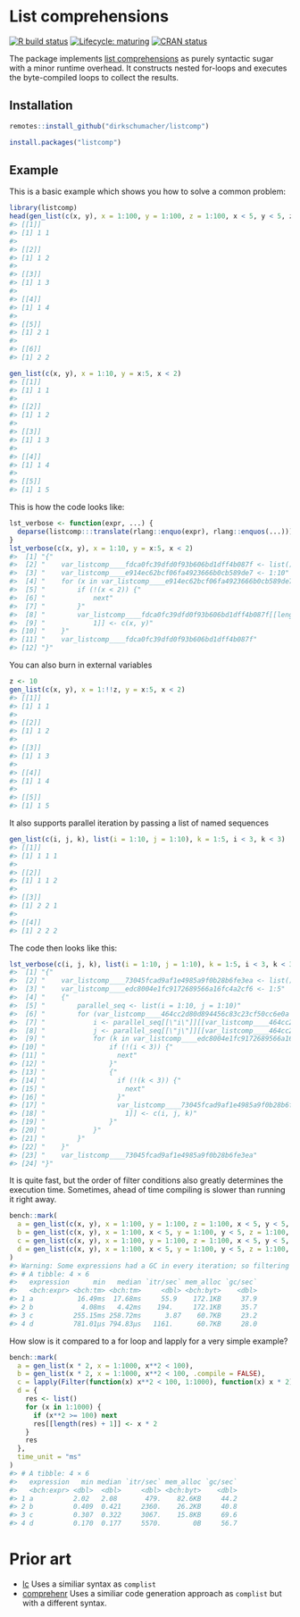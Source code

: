 
<!-- README.md is generated from README.Rmd. Please edit that file -->

# List comprehensions

<!-- badges: start -->

[![R build
status](https://github.com/dirkschumacher/listcomp/workflows/R-CMD-check/badge.svg)](https://github.com/dirkschumacher/listcomp/actions)
[![Lifecycle:
maturing](https://img.shields.io/badge/lifecycle-maturing-blue.svg)](https://www.tidyverse.org/lifecycle/#maturing)
[![CRAN
status](https://www.r-pkg.org/badges/version/listcomp)](https://CRAN.R-project.org/package=listcomp)
<!-- badges: end -->

The package implements [list
comprehensions](https://en.wikipedia.org/wiki/List_comprehension) as
purely syntactic sugar with a minor runtime overhead. It constructs
nested for-loops and executes the byte-compiled loops to collect the
results.

## Installation

``` r
remotes::install_github("dirkschumacher/listcomp")
```

``` r
install.packages("listcomp")
```

## Example

This is a basic example which shows you how to solve a common problem:

``` r
library(listcomp)
head(gen_list(c(x, y), x = 1:100, y = 1:100, z = 1:100, x < 5, y < 5, z == x + y))
#> [[1]]
#> [1] 1 1
#> 
#> [[2]]
#> [1] 1 2
#> 
#> [[3]]
#> [1] 1 3
#> 
#> [[4]]
#> [1] 1 4
#> 
#> [[5]]
#> [1] 2 1
#> 
#> [[6]]
#> [1] 2 2
```

``` r
gen_list(c(x, y), x = 1:10, y = x:5, x < 2)
#> [[1]]
#> [1] 1 1
#> 
#> [[2]]
#> [1] 1 2
#> 
#> [[3]]
#> [1] 1 3
#> 
#> [[4]]
#> [1] 1 4
#> 
#> [[5]]
#> [1] 1 5
```

This is how the code looks like:

``` r
lst_verbose <- function(expr, ...) {
  deparse(listcomp:::translate(rlang::enquo(expr), rlang::enquos(...)))
}
lst_verbose(c(x, y), x = 1:10, y = x:5, x < 2)
#>  [1] "{"                                                                                                                    
#>  [2] "    var_listcomp____fdca0fc39dfd0f93b606bd1dff4b087f <- list()"                                                       
#>  [3] "    var_listcomp____e914ec62bcf06fa4923666b0cb589de7 <- 1:10"                                                         
#>  [4] "    for (x in var_listcomp____e914ec62bcf06fa4923666b0cb589de7) for (y in x:5) {"                                     
#>  [5] "        if (!(x < 2)) {"                                                                                              
#>  [6] "            next"                                                                                                     
#>  [7] "        }"                                                                                                            
#>  [8] "        var_listcomp____fdca0fc39dfd0f93b606bd1dff4b087f[[length(var_listcomp____fdca0fc39dfd0f93b606bd1dff4b087f) + "
#>  [9] "            1]] <- c(x, y)"                                                                                           
#> [10] "    }"                                                                                                                
#> [11] "    var_listcomp____fdca0fc39dfd0f93b606bd1dff4b087f"                                                                 
#> [12] "}"
```

You can also burn in external variables

``` r
z <- 10
gen_list(c(x, y), x = 1:!!z, y = x:5, x < 2)
#> [[1]]
#> [1] 1 1
#> 
#> [[2]]
#> [1] 1 2
#> 
#> [[3]]
#> [1] 1 3
#> 
#> [[4]]
#> [1] 1 4
#> 
#> [[5]]
#> [1] 1 5
```

It also supports parallel iteration by passing a list of named sequences

``` r
gen_list(c(i, j, k), list(i = 1:10, j = 1:10), k = 1:5, i < 3, k < 3)
#> [[1]]
#> [1] 1 1 1
#> 
#> [[2]]
#> [1] 1 1 2
#> 
#> [[3]]
#> [1] 2 2 1
#> 
#> [[4]]
#> [1] 2 2 2
```

The code then looks like this:

``` r
lst_verbose(c(i, j, k), list(i = 1:10, j = 1:10), k = 1:5, i < 3, k < 3)
#>  [1] "{"                                                                                                                              
#>  [2] "    var_listcomp____73045fcad9af1e4985a9f0b28b6fe3ea <- list()"                                                                 
#>  [3] "    var_listcomp____edc8004e1fc9172689566a16fc4a2cf6 <- 1:5"                                                                    
#>  [4] "    {"                                                                                                                          
#>  [5] "        parallel_seq <- list(i = 1:10, j = 1:10)"                                                                               
#>  [6] "        for (var_listcomp____464cc2d80d894456c83c23cf50cc6e0a in seq_along(parallel_seq[[1]])) {"                               
#>  [7] "            i <- parallel_seq[[\"i\"]][[var_listcomp____464cc2d80d894456c83c23cf50cc6e0a]]"                                     
#>  [8] "            j <- parallel_seq[[\"j\"]][[var_listcomp____464cc2d80d894456c83c23cf50cc6e0a]]"                                     
#>  [9] "            for (k in var_listcomp____edc8004e1fc9172689566a16fc4a2cf6) {"                                                      
#> [10] "                if (!(i < 3)) {"                                                                                                
#> [11] "                  next"                                                                                                         
#> [12] "                }"                                                                                                              
#> [13] "                {"                                                                                                              
#> [14] "                  if (!(k < 3)) {"                                                                                              
#> [15] "                    next"                                                                                                       
#> [16] "                  }"                                                                                                            
#> [17] "                  var_listcomp____73045fcad9af1e4985a9f0b28b6fe3ea[[length(var_listcomp____73045fcad9af1e4985a9f0b28b6fe3ea) + "
#> [18] "                    1]] <- c(i, j, k)"                                                                                          
#> [19] "                }"                                                                                                              
#> [20] "            }"                                                                                                                  
#> [21] "        }"                                                                                                                      
#> [22] "    }"                                                                                                                          
#> [23] "    var_listcomp____73045fcad9af1e4985a9f0b28b6fe3ea"                                                                           
#> [24] "}"
```

It is quite fast, but the order of filter conditions also greatly
determines the execution time. Sometimes, ahead of time compiling is
slower than running it right away.

``` r
bench::mark(
  a = gen_list(c(x, y), x = 1:100, y = 1:100, z = 1:100, x < 5, y < 5, z == x + y),
  b = gen_list(c(x, y), x = 1:100, x < 5, y = 1:100, y < 5, z = 1:100, z == x + y),
  c = gen_list(c(x, y), x = 1:100, y = 1:100, z = 1:100, x < 5, y < 5, z == x + y, .compile = FALSE),
  d = gen_list(c(x, y), x = 1:100, x < 5, y = 1:100, y < 5, z = 1:100, z == x + y, .compile = FALSE)
)
#> Warning: Some expressions had a GC in every iteration; so filtering is disabled.
#> # A tibble: 4 × 6
#>   expression      min   median `itr/sec` mem_alloc `gc/sec`
#>   <bch:expr> <bch:tm> <bch:tm>     <dbl> <bch:byt>    <dbl>
#> 1 a           16.49ms  17.68ms     55.9    172.1KB     37.9
#> 2 b            4.08ms   4.42ms    194.     172.1KB     35.7
#> 3 c          255.15ms 258.72ms      3.87    60.7KB     23.2
#> 4 d          781.01µs 794.83µs   1161.      60.7KB     28.0
```

How slow is it compared to a for loop and lapply for a very simple
example?

``` r
bench::mark(
  a = gen_list(x * 2, x = 1:1000, x**2 < 100),
  b = gen_list(x * 2, x = 1:1000, x**2 < 100, .compile = FALSE),
  c = lapply(Filter(function(x) x**2 < 100, 1:1000), function(x) x * 2),
  d = {
    res <- list()
    for (x in 1:1000) {
      if (x**2 >= 100) next
      res[[length(res) + 1]] <- x * 2
    }
    res
  }, 
  time_unit = "ms"
)
#> # A tibble: 4 × 6
#>   expression   min median `itr/sec` mem_alloc `gc/sec`
#>   <bch:expr> <dbl>  <dbl>     <dbl> <bch:byt>    <dbl>
#> 1 a          2.02   2.08       479.    82.6KB     44.2
#> 2 b          0.409  0.421     2360.    26.2KB     40.8
#> 3 c          0.307  0.322     3067.    15.8KB     69.6
#> 4 d          0.170  0.177     5570.        0B     56.7
```

# Prior art

-   [lc](https://github.com/mailund/lc) Uses a similiar syntax as
    `complist`
-   [comprehenr](https://github.com/gdemin/comprehenr) Uses a similiar
    code generation approach as `complist` but with a different syntax.

